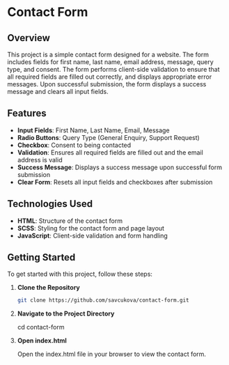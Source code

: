 # Contact Form

## Overview

This project is a simple contact form designed for a website. The form includes fields for first name, last name, email address, message, query type, and consent. The form performs client-side validation to ensure that all required fields are filled out correctly, and displays appropriate error messages. Upon successful submission, the form displays a success message and clears all input fields.

## Features

- **Input Fields**: First Name, Last Name, Email, Message
- **Radio Buttons**: Query Type (General Enquiry, Support Request)
- **Checkbox**: Consent to being contacted
- **Validation**: Ensures all required fields are filled out and the email address is valid
- **Success Message**: Displays a success message upon successful form submission
- **Clear Form**: Resets all input fields and checkboxes after submission

## Technologies Used

- **HTML**: Structure of the contact form
- **SCSS**: Styling for the contact form and page layout
- **JavaScript**: Client-side validation and form handling

## Getting Started

To get started with this project, follow these steps:

1. **Clone the Repository**

   ```bash
   git clone https://github.com/savcukova/contact-form.git


2. **Navigate to the Project Directory**

   cd contact-form

3. **Open index.html**

   Open the index.html file in your browser to view the contact form.
   
